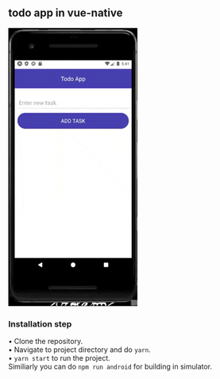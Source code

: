 ## todo app in vue-native

<img alt="Todo app in vue-native" src="gif/vueTodoGif.gif" width="260" height="560" />

### Installation step
• Clone the repository.<br />
• Navigate to project directory and do ```yarn```.<br />
• ```yarn start``` to run the project.<br />
Similiarly you can do ```npm run android``` for building in simulator.
